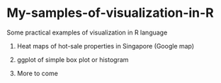 # My-samples-of-visualization-in-R
Some practical examples of visualization in R language

1) Heat maps of hot-sale properties in Singapore (Google map)  

2) ggplot of simple box plot or histogram

3) More to come 
